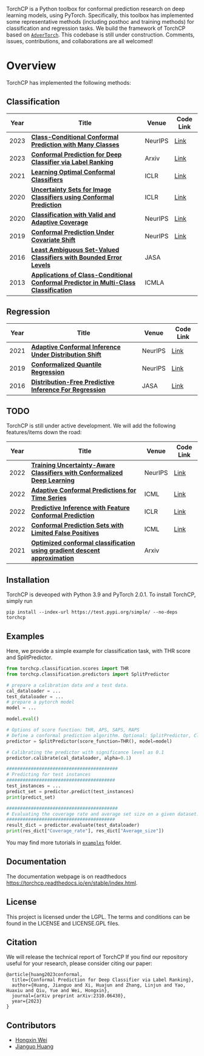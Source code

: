 TorchCP is a Python toolbox for conformal prediction research on deep learning models, using PyTorch. Specifically, this toolbox has implemented some representative methods (including posthoc and training methods) for
classification and regression tasks. We build the framework of TorchCP based on [`AdverTorch`](https://github.com/BorealisAI/advertorch/tree/master). This codebase is still under construction. Comments, issues, contributions, and collaborations are all welcomed! 



# Overview
TorchCP has implemented the following methods:
## Classification
 Year | Title                                                                                                                                           | Venue   | Code Link |
|------|-------------------------------------------------------------------------------------------------------------------------------------------------|---------|-------------|
| 2023 | [**Class-Conditional Conformal Prediction with Many Classes**](https://arxiv.org/abs/2306.09335)                                                | NeurIPS | [Link](https://github.com/tiffanyding/class-conditional-conformal) |
| 2023 | [**Conformal Prediction for Deep Classifier via Label Ranking**](https://arxiv.org/abs/2310.06430)                                              | Arxiv   | [Link](https://github.com/ml-stat-Sustech/conformal_prediction_via_label_ranking) |
| 2021 | [**Learning Optimal Conformal Classifiers**](https://arxiv.org/abs/2110.09192)                                                               | ICLR    | [Link](https://github.com/google-deepmind/conformal_training/tree/main) |
| 2020 | [**Uncertainty Sets for Image Classifiers using Conformal Prediction**](https://arxiv.org/abs/2009.14193       )                                | ICLR    | [Link](https://github.com/aangelopoulos/conformal_classification) |
| 2020 | [**Classification with Valid and Adaptive Coverage**](https://proceedings.neurips.cc/paper/2020/file/244edd7e85dc81602b7615cd705545f5-Paper.pdf) | NeurIPS | [Link](https://github.com/msesia/arc) |
| 2019 | [**Conformal Prediction Under Covariate Shift**](https://arxiv.org/abs/1904.06019)                                                              | NeurIPS | [Link](https://github.com/ryantibs/conformal/) |
| 2016 | [**Least Ambiguous Set-Valued Classifiers with Bounded Error Levels**](https://arxiv.org/abs/1609.00451)                                        | JASA    | |
| 2013 | [**Applications of Class-Conditional Conformal Predictor in Multi-Class Classification**](https://ieeexplore.ieee.org/document/6784618)         | ICMLA   | |

## Regression
 Year | Title                                                                                                                       | Venue   | Code Link                                            |
|------|-----------------------------------------------------------------------------------------------------------------------------|---------|------------------------------------------------------|
| 2021 | [**Adaptive Conformal Inference Under Distribution Shift**](https://arxiv.org/abs/2106.00170)                               | NeurIPS | [Link](https://github.com/isgibbs/AdaptiveConformal) |
| 2019 | [**Conformalized Quantile Regression**](https://proceedings.neurips.cc/paper_files/paper/2019/file/5103c3584b063c431bd1268e9b5e76fb-Paper.pdf) | NeurIPS | [Link](https://github.com/yromano/cqr)               |
| 2016 | [**Distribution-Free Predictive Inference For Regression**](https://arxiv.org/abs/1604.04173)                               | JASA    | [Link](https://github.com/ryantibs/conformal)        |



## TODO
TorchCP is still under active development. We will add the following features/items down the road:

 Year | Title                                                                                                      | Venue   | Code Link |
|------|------------------------------------------------------------------------------------------------------------|---------|---------------|
| 2022 | [**Training Uncertainty-Aware Classifiers with Conformalized Deep Learning**](https://arxiv.org/abs/2205.05878) | NeurIPS | [Link](https://github.com/bat-sheva/conformal-learning) |
| 2022 | [**Adaptive Conformal Predictions for Time Series**](https://arxiv.org/abs/2202.07282)                     | ICML    | [Link](https://github.com/mzaffran/AdaptiveConformalPredictionsTimeSeries) |
| 2022 | [**Predictive Inference with Feature Conformal Prediction**](https://arxiv.org/abs/2210.00173)             | ICLR    | [Link](https://github.com/AlvinWen428/FeatureCP) |
| 2022 | [**Conformal Prediction Sets with Limited False Positives**](https://arxiv.org/abs/2202.07650)             | ICML    | [Link](https://github.com/ajfisch/conformal-fp) |
| 2021 | [**Optimized conformal classification using gradient descent approximation**](https://arxiv.org/abs/2105.11255)                           | Arxiv   | |





## Installation

TorchCP is deveoped with Python 3.9 and PyTorch 2.0.1. To install TorchCP, simply run

```
pip install --index-url https://test.pypi.org/simple/ --no-deps torchcp
```

## Examples

Here, we provide a simple example for classification task, with THR score and SplitPredictor.
```python
from torchcp.classification.scores import THR
from torchcp.classification.predictors import SplitPredictor

# prepare a calibration data and a test data.
cal_dataloader = ...
test_dataloader = ...
# prepare a pytorch model
model = ...

model.eval()

# Options of score function: THR, APS, SAPS, RAPS
# Define a conformal prediction algorithm. Optional: SplitPredictor, ClusterPredictor, ClassWisePredictor
predictor = SplitPredictor(score_function=THR(), model=model)

# Calibrating the predictor with significance level as 0.1
predictor.calibrate(cal_dataloader, alpha=0.1)

#########################################
# Predicting for test instances
########################################
test_instances = ...
predict_set = predictor.predict(test_instances)
print(predict_set)

#########################################
# Evaluating the coverage rate and average set size on a given dataset.
########################################
result_dict = predictor.evaluate(test_dataloader)
print(res_dict["Coverage_rate"], res_dict["Average_size"])

```
You may find more tutorials in [`examples`](https://github.com/ml-stat-Sustech/TorchCP/tree/master/examples) folder.

## Documentation

The documentation webpage is on readthedocs  https://torchcp.readthedocs.io/en/stable/index.html.


## License
This project is licensed under the LGPL. The terms and conditions can be found in the LICENSE and LICENSE.GPL files.

## Citation

We will release the technical report of TorchCP If you find our repository useful for your research, please consider citing our paper:

```
@article{huang2023conformal,
  title={Conformal Prediction for Deep Classifier via Label Ranking},
  author={Huang, Jianguo and Xi, Huajun and Zhang, Linjun and Yao, Huaxiu and Qiu, Yue and Wei, Hongxin},
  journal={arXiv preprint arXiv:2310.06430},
  year={2023}
}
```
## Contributors

* [Hongxin Wei](https://hongxin001.github.io/)
* [Jianguo Huang](https://jianguo99.github.io/)



